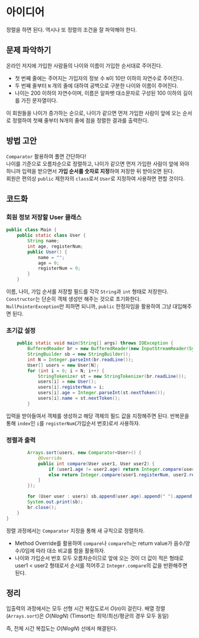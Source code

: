# 아이디어
정렬을 하면 된다. 역시나 또 정렬의 조건을 잘 파악해야 한다.

## 문제 파악하기
온라인 저지에 가입한 사람들의 나이와 이름이 가입한 순서대로 주어진다.
- 첫 번째 줄에는 주어지는 가입자의 정보 수 `N`이 10만 이하의 자연수로 주어진다.
- 두 번째 줄부터 `N` 개의 줄에 대하여 공백으로 구분한 나이와 이름이 주어진다.
- 나이는 200 이하의 자연수이며, 이름은 알파벳 대소문자로 구성된 100 이하의 길이를 가진 문자열이다.

이 회원들을 나이가 증가하는 순으로, 나이가 같으면 먼저 가입한 사람이 앞에 오는 순서로 정렬하여 첫째 줄부터 N개의 줄에 점을 정렬한 결과를 출력한다.

## 방법 고안
`Comparator` 활용하여 풀면 간단하다!   
나이를 기준으로 오름차순으로 정렬하고, 나이가 같으면 먼저 가입한 사람이 앞에 와야 하니까 입력을 받으면서 **가입 순서를 숫자로 지정**&ZeroWidthSpace;하여 저장한 뒤 받아오면 된다.   
회원은 편의상 `public` 제한자의 `class`로서 `User`로 지정하여 사용하면 편할 것이다.

## 코드화
### 회원 정보 저장할 User 클래스
```JAVA
public class Main {
    public static class User {
        String name;
        int age, registerNum;
        public User() {
            name = "";
            age = 0;
            registerNum = 0;
        }
    }
```
이름, 나이, 가입 순서를 저장할 필드를 각각 `String`과 `int` 형태로 저장한다. `Constructor`는 단순히 객체 생성만 해주는 것으로 초기화한다. `NullPointerException`만 피하면 되니까, `public` 한정자임을 활용하여 그냥 대입해주면 된다.

### 초기값 설정
```JAVA
    public static void main(String[] args) throws IOException {
        BufferedReader br = new BufferedReader(new InputStreamReader(System.in));
        StringBuilder sb = new StringBuilder();
        int N = Integer.parseInt(br.readLine());
        User[] users = new User[N];
        for (int i = 0; i < N; i++) {
            StringTokenizer st = new StringTokenizer(br.readLine());
            users[i] = new User();
            users[i].registerNum = i;
            users[i].age = Integer.parseInt(st.nextToken());
            users[i].name = st.nextToken();
        }
```
입력을 받아들여서 객체를 생성하고 해당 객체의 필드 값을 지정해주면 된다. 반복문을 통해 `index`인 `i`를 `registerNum`(가입순서 번호)로서 사용하자.

### 정렬과 출력
```JAVA
        Arrays.sort(users, new Comparator<User>() {
            @Override
            public int compare(User user1, User user2) {
                if (user1.age != user2.age) return Integer.compare(user1.age, user2.age);
                else return Integer.compare(user1.registerNum, user2.registerNum);
            }
        });

        for (User user : users) sb.append(user.age).append(" ").append(user.name).append("\n");
        System.out.print(sb);
        br.close();
    }
}
```
정렬 과정에서는 `Comparator` 지정을 통해 새 규칙으로 정렬하자.
- Method Override를 활용하여 `compare`나 `compareTo`는 return value가 음수/양수/0임에 따라 대소 비교를 함을 활용하자.
- 나이와 가입순서 번호 모두 오름차순이므로 앞에 오는 것이 더 값이 적은 형태로 user1 < user2 형태로서 순서를 적어주고 `Integer.compare`의 값을 반환해주면 된다.

## 정리
입출력의 과정에서는 모두 선형 시간 복잡도로서 $O(n)$이 걸린다.
배열 정렬 (`Arrays.sort`)은 $O(N log N)$ (Timsort는 최악/최선/평균의 경우 모두 동일)

즉, 전체 시간 복잡도는 $O(N log N)$ 선에서 해결된다.
